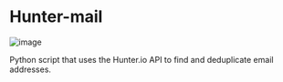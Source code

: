 # Hunter-mail
![image](https://user-images.githubusercontent.com/90658763/234567507-96291ac8-d37e-4b1a-a302-ac7e0614f665.png)


Python script that uses the Hunter.io API to find and deduplicate email addresses.
